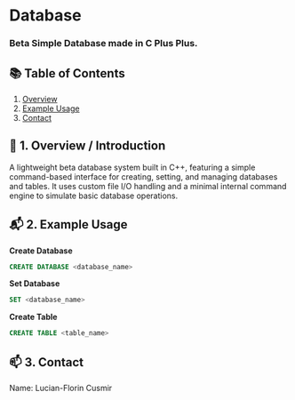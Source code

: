 # Database

### Beta Simple Database made in C Plus Plus.

## 📚 Table of Contents
1. [Overview](#-1-overview--introduction)
2. [Example Usage](#-2-example-usage)
3. [Contact](#-3-contact)

## 🧠 1. Overview / Introduction

A lightweight beta database system built in C++, featuring a simple command-based interface for creating, setting, and managing databases and tables.
It uses custom file I/O handling and a minimal internal command engine to simulate basic database operations.

## 📬 2. Example Usage

**Create Database**
```sql
CREATE DATABASE <database_name>
```

**Set Database**
```sql
SET <database_name>
```

**Create Table**
```sql
CREATE TABLE <table_name>
```

## 📫 3. Contact
Name: Lucian-Florin Cusmir